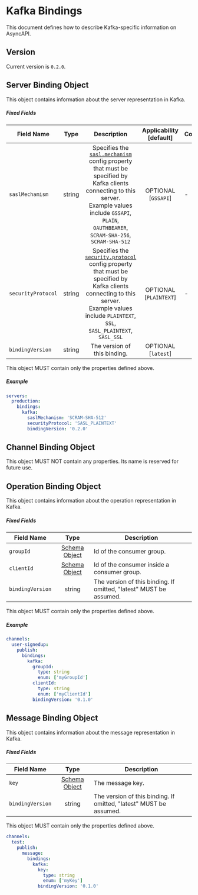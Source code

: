 # Kafka Bindings

This document defines how to describe Kafka-specific information on AsyncAPI.

<a name="version"></a>

## Version

Current version is `0.2.0`.


<a name="server"></a>

## Server Binding Object

This object contains information about the server representation in Kafka.

##### Fixed Fields

Field Name | Type | Description | Applicability [default] | Constraints
---|:---:|:---:|:---:|---
`saslMechamism` | string | Specifies the [`sasl.mechanism`](https://kafka.apache.org/documentation/#consumerconfigs_sasl.mechanism) config property that must be specified by Kafka clients connecting to this server. <br>Example values include `GSSAPI`, `PLAIN`, `OAUTHBEARER`, `SCRAM-SHA-256`, `SCRAM-SHA-512`  | OPTIONAL [`GSSAPI`] | -
`securityProtocol` | string | Specifies the [`security.protocol`](https://kafka.apache.org/documentation/#consumerconfigs_security.protocol) config property that must be specified by Kafka clients connecting to this server. <br>Example values include `PLAINTEXT`, `SSL`, `SASL_PLAINTEXT`, `SASL_SSL` | OPTIONAL [`PLAINTEXT`] | -
<a name="serverBindingObjectBindingVersion"></a>`bindingVersion` | string | The version of this binding. | OPTIONAL [`latest`]

This object MUST contain only the properties defined above.

##### Example

```yaml
servers:
  production:
    bindings:
      kafka:
        saslMechanism: 'SCRAM-SHA-512'
        securityProtocol: 'SASL_PLAINTEXT'
        bindingVersion: '0.2.0'
```


<a name="channel"></a>

## Channel Binding Object

This object MUST NOT contain any properties. Its name is reserved for future use.


<a name="operation"></a>

## Operation Binding Object

This object contains information about the operation representation in Kafka.

##### Fixed Fields

Field Name | Type | Description
---|:---:|---
<a name="operationBindingObjectGroupId"></a>`groupId` | [Schema Object][schemaObject] | Id of the consumer group.
<a name="operationBindingObjectClientId"></a>`clientId` | [Schema Object][schemaObject] | Id of the consumer inside a consumer group.
<a name="operationBindingObjectBindingVersion"></a>`bindingVersion` | string | The version of this binding. If omitted, "latest" MUST be assumed.

This object MUST contain only the properties defined above.

##### Example

```yaml
channels:
  user-signedup:
    publish:
      bindings:
        kafka:
          groupId:
            type: string
            enum: ['myGroupId']
          clientId:
            type: string
            enum: ['myClientId']
          bindingVersion: '0.1.0'
```


<a name="message"></a>

## Message Binding Object

This object contains information about the message representation in Kafka.

##### Fixed Fields

Field Name | Type | Description
---|:---:|---
<a name="messageBindingObjectKey"></a>`key` | [Schema Object][schemaObject] | The message key.
<a name="messageBindingObjectBindingVersion"></a>`bindingVersion` | string | The version of this binding. If omitted, "latest" MUST be assumed.

This object MUST contain only the properties defined above.


```yaml
channels:
  test:
    publish:
      message:
        bindings:
          kafka:
            key:
              type: string
              enum: ['myKey']
            bindingVersion: '0.1.0'
```

[schemaObject]: https://www.asyncapi.com/docs/specifications/2.0.0/#schemaObject
